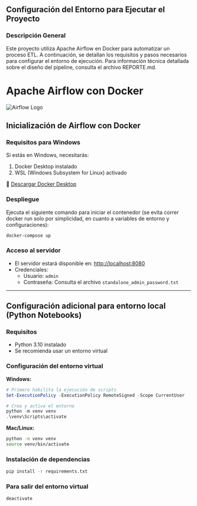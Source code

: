 ## Configuración del Entorno para Ejecutar el Proyecto

### Descripción General

Este proyecto utiliza Apache Airflow en Docker para automatizar un proceso ETL. A continuación, se detallan los requisitos y pasos necesarios para configurar el entorno de ejecución.
Para información técnica detallada sobre el diseño del pipeline, consulta el archivo REPORTE.md.

# Apache Airflow con Docker

![Airflow Logo](https://airflow.apache.org/images/feature-image.png)

##  Inicialización de Airflow con Docker

### Requisitos para Windows
Si estás en Windows, necesitarás:
1. Docker Desktop instalado
2. WSL (Windows Subsystem for Linux) activado

🔗 [Descargar Docker Desktop](https://www.docker.com/products/docker-desktop)

###  Despliegue
Ejecuta el siguiente comando para iniciar el contenedor (se evita correr docker run solo por simplicidad, en cuanto a variables de entorno y configuraciones):
```bash
docker-compose up
```

###  Acceso al servidor
- El servidor estará disponible en: [http://localhost:8080](http://localhost:8080)
- Credenciales:
  - Usuario: `admin`
  - Contraseña: Consulta el archivo `standalone_admin_password.txt`

---

##  Configuración adicional para entorno local (Python Notebooks)

### Requisitos
- Python 3.10 instalado
- Se recomienda usar un entorno virtual

###  Configuración del entorno virtual

**Windows:**
```powershell
# Primero habilita la ejecución de scripts
Set-ExecutionPolicy -ExecutionPolicy RemoteSigned -Scope CurrentUser

# Crea y activa el entorno
python -m venv venv
.\venv\Scripts\activate
```

**Mac/Linux:**
```bash
python -m venv venv
source venv/bin/activate
```

###  Instalación de dependencias
```bash
pip install -r requirements.txt
```

###  Para salir del entorno virtual
```bash
deactivate
```




